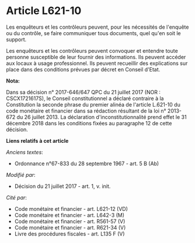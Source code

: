 # Article L621-10

Les enquêteurs et les contrôleurs peuvent, pour les nécessités de l'enquête ou du contrôle, se faire communiquer tous
documents, quel qu'en soit le support.

Les enquêteurs et les contrôleurs peuvent convoquer et entendre toute personne susceptible de leur fournir des informations.
Ils peuvent accéder aux locaux à usage professionnel. Ils peuvent recueillir des explications sur place dans des conditions
prévues par décret en Conseil d'Etat.

**Nota:**

Dans sa décision n° 2017-646/647 QPC du 21 juillet 2017 (NOR : CSCX1721617S), le Conseil constitutionnel a déclaré contraire
à la Constitution la seconde phrase du premier alinéa de l'article L.621-10 du code monétaire et financier dans sa rédaction
résultant de la loi n° 2013-672 du 26 juillet 2013. La déclaration d'inconstitutionnalité prend effet le 31 décembre 2018
dans les conditions fixées au paragraphe 12 de cette décision.

**Liens relatifs à cet article**

_Anciens textes_:

  - Ordonnance n°67-833 du 28 septembre 1967 - art. 5 B (Ab)

_Modifié par_:

  - Décision du 21 juillet 2017 - art. 1, v. init.

_Cité par_:

  - Code monétaire et financier - art. L621-12 (VD)
  - Code monétaire et financier - art. L642-3 (M)
  - Code monétaire et financier - art. R561-57 (V)
  - Code monétaire et financier - art. R621-34 (V)
  - Livre des procédures fiscales - art. L135 F (V)
